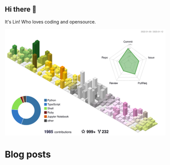 ## Hi there 👋
It's Lin! Who loves coding and opensource.

![](profile-3d-contrib/profile-south-season-animate.svg)

# Blog posts
<!-- BLOG-POST-LIST:START -->
<!-- BLOG-POST-LIST:END -->
